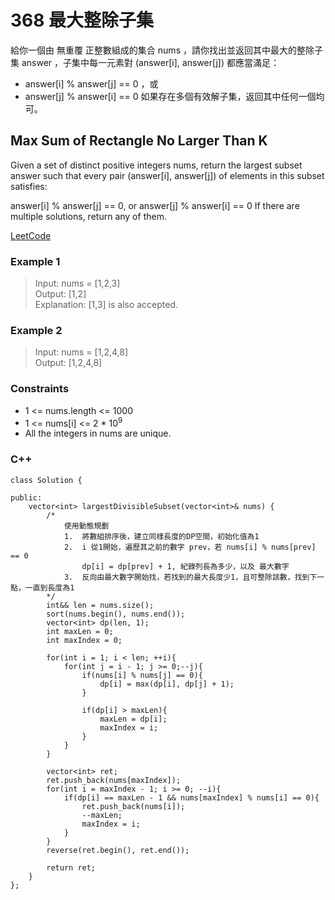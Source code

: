 # 368 最大整除子集

給你一個由 無重覆 正整數組成的集合 nums ，請你找出並返回其中最大的整除子集 answer ，子集中每一元素對 (answer[i], answer[j]) 都應當滿足：
* answer[i] % answer[j] == 0 ，或
* answer[j] % answer[i] == 0
如果存在多個有效解子集，返回其中任何一個均可。

##  Max Sum of Rectangle No Larger Than K

Given a set of distinct positive integers nums, return the largest subset answer such that every pair (answer[i], answer[j]) of elements in this subset satisfies:

answer[i] % answer[j] == 0, or
answer[j] % answer[i] == 0
If there are multiple solutions, return any of them.

 

[LeetCode](https://leetcode.cn/problems/largest-divisible-subset/)

### Example 1

> Input: nums = [1,2,3]  
Output: [1,2]  
Explanation: [1,3] is also accepted.

### Example 2

> Input: nums = [1,2,4,8]  
Output: [1,2,4,8]


### Constraints

* 1 <= nums.length <= 1000
* 1 <= nums[i] <= 2 * 10<sup>9</sup>
* All the integers in nums are unique.



### C++ 

```
class Solution {
    
public:
    vector<int> largestDivisibleSubset(vector<int>& nums) {
        /*
            使用動態規劃
            1.  將數組排序後，建立同樣長度的DP空間，初始化值為1
            2.  i 從1開始，遍歷其之前的數字 prev，若 nums[i] % nums[prev] == 0
                dp[i] = dp[prev] + 1, 紀錄列長為多少，以及 最大數字
            3.  反向由最大數字開始找，若找到的最大長度少1，且可整除該數，找到下一點，一直到長度為1
        */
        int&& len = nums.size();
        sort(nums.begin(), nums.end());
        vector<int> dp(len, 1);
        int maxLen = 0;
        int maxIndex = 0;

        for(int i = 1; i < len; ++i){
            for(int j = i - 1; j >= 0;--j){
                if(nums[i] % nums[j] == 0){
                    dp[i] = max(dp[i], dp[j] + 1);
                }

                if(dp[i] > maxLen){
                    maxLen = dp[i];
                    maxIndex = i;
                }
            }
        }

        vector<int> ret;
        ret.push_back(nums[maxIndex]);
        for(int i = maxIndex - 1; i >= 0; --i){
            if(dp[i] == maxLen - 1 && nums[maxIndex] % nums[i] == 0){
                ret.push_back(nums[i]);
                --maxLen;
                maxIndex = i;
            }
        }
        reverse(ret.begin(), ret.end());
        
        return ret;
    }
};
```